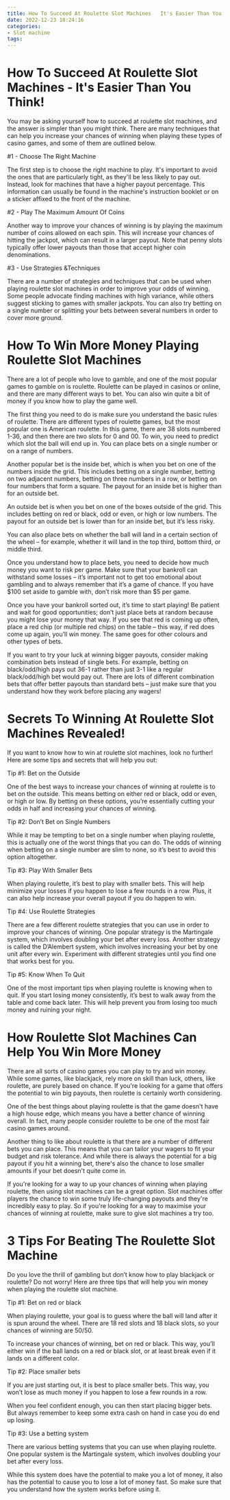```yaml
---
title: How To Succeed At Roulette Slot Machines   It's Easier Than You Think!
date: 2022-12-23 18:24:16
categories:
- Slot machine
tags:
---
```



#  How To Succeed At Roulette Slot Machines - It's Easier Than You Think!

You may be asking yourself how to succeed at roulette slot machines, and the answer is simpler than you might think. There are many techniques that can help you increase your chances of winning when playing these types of casino games, and some of them are outlined below.

#1 - Choose The Right Machine

The first step is to choose the right machine to play. It's important to avoid the ones that are particularly tight, as they'll be less likely to pay out. Instead, look for machines that have a higher payout percentage. This information can usually be found in the machine's instruction booklet or on a sticker affixed to the front of the machine.

#2 - Play The Maximum Amount Of Coins

Another way to improve your chances of winning is by playing the maximum number of coins allowed on each spin. This will increase your chances of hitting the jackpot, which can result in a larger payout. Note that penny slots typically offer lower payouts than those that accept higher coin denominations.

#3 - Use Strategies &Techniques

There are a number of strategies and techniques that can be used when playing roulette slot machines in order to improve your odds of winning. Some people advocate finding machines with high variance, while others suggest sticking to games with smaller jackpots. You can also try betting on a single number or splitting your bets between several numbers in order to cover more ground.

#  How To Win More Money Playing Roulette Slot Machines

There are a lot of people who love to gamble, and one of the most popular games to gamble on is roulette. Roulette can be played in casinos or online, and there are many different ways to bet. You can also win quite a bit of money if you know how to play the game well.

The first thing you need to do is make sure you understand the basic rules of roulette. There are different types of roulette games, but the most popular one is American roulette. In this game, there are 38 slots numbered 1-36, and then there are two slots for 0 and 00. To win, you need to predict which slot the ball will end up in. You can place bets on a single number or on a range of numbers.

Another popular bet is the inside bet, which is when you bet on one of the numbers inside the grid. This includes betting on a single number, betting on two adjacent numbers, betting on three numbers in a row, or betting on four numbers that form a square. The payout for an inside bet is higher than for an outside bet.

An outside bet is when you bet on one of the boxes outside of the grid. This includes betting on red or black, odd or even, or high or low numbers. The payout for an outside bet is lower than for an inside bet, but it’s less risky.

You can also place bets on whether the ball will land in a certain section of the wheel – for example, whether it will land in the top third, bottom third, or middle third.

Once you understand how to place bets, you need to decide how much money you want to risk per game. Make sure that your bankroll can withstand some losses – it’s important not to get too emotional about gambling and to always remember that it’s a game of chance. If you have $100 set aside to gamble with, don’t risk more than $5 per game.

Once you have your bankroll sorted out, it’s time to start playing! Be patient and wait for good opportunities; don’t just place bets at random because you might lose your money that way. If you see that red is coming up often, place a red chip (or multiple red chips) on the table – this way, if red does come up again, you’ll win money. The same goes for other colours and other types of bets.

If you want to try your luck at winning bigger payouts, consider making combination bets instead of single bets. For example, betting on black/odd/high pays out 36-1 rather than just 3-1 like a regular black/odd/high bet would pay out. There are lots of different combination bets that offer better payouts than standard bets – just make sure that you understand how they work before placing any wagers!

#  Secrets To Winning At Roulette Slot Machines Revealed!

If you want to know how to win at roulette slot machines, look no further! Here are some tips and secrets that will help you out:

Tip #1: Bet on the Outside

One of the best ways to increase your chances of winning at roulette is to bet on the outside. This means betting on either red or black, odd or even, or high or low. By betting on these options, you’re essentially cutting your odds in half and increasing your chances of winning.

Tip #2: Don’t Bet on Single Numbers

While it may be tempting to bet on a single number when playing roulette, this is actually one of the worst things that you can do. The odds of winning when betting on a single number are slim to none, so it’s best to avoid this option altogether.

Tip #3: Play With Smaller Bets

When playing roulette, it’s best to play with smaller bets. This will help minimize your losses if you happen to lose a few rounds in a row. Plus, it can also help increase your overall payout if you do happen to win.

Tip #4: Use Roulette Strategies

There are a few different roulette strategies that you can use in order to improve your chances of winning. One popular strategy is the Martingale system, which involves doubling your bet after every loss. Another strategy is called the D’Alembert system, which involves increasing your bet by one unit after every win. Experiment with different strategies until you find one that works best for you.

Tip #5: Know When To Quit

One of the most important tips when playing roulette is knowing when to quit. If you start losing money consistently, it’s best to walk away from the table and come back later. This will help prevent you from losing too much money and ruining your night.

#  How Roulette Slot Machines Can Help You Win More Money

There are all sorts of casino games you can play to try and win money. While some games, like blackjack, rely more on skill than luck, others, like roulette, are purely based on chance. If you're looking for a game that offers the potential to win big payouts, then roulette is certainly worth considering.

One of the best things about playing roulette is that the game doesn't have a high house edge, which means you have a better chance of winning overall. In fact, many people consider roulette to be one of the most fair casino games around.

Another thing to like about roulette is that there are a number of different bets you can place. This means that you can tailor your wagers to fit your budget and risk tolerance. And while there is always the potential for a big payout if you hit a winning bet, there's also the chance to lose smaller amounts if your bet doesn't quite come in.

If you're looking for a way to up your chances of winning when playing roulette, then using slot machines can be a great option. Slot machines offer players the chance to win some truly life-changing payouts and they're incredibly easy to play. So if you're looking for a way to maximise your chances of winning at roulette, make sure to give slot machines a try too.

#  3 Tips For Beating The Roulette Slot Machine

Do you love the thrill of gambling but don’t know how to play blackjack or roulette? Do not worry! Here are three tips that will help you win money when playing the roulette slot machine.

Tip #1: Bet on red or black

When playing roulette, your goal is to guess where the ball will land after it is spun around the wheel. There are 18 red slots and 18 black slots, so your chances of winning are 50/50.

To increase your chances of winning, bet on red or black. This way, you’ll either win if the ball lands on a red or black slot, or at least break even if it lands on a different color.

Tip #2: Place smaller bets

If you are just starting out, it is best to place smaller bets. This way, you won’t lose as much money if you happen to lose a few rounds in a row.

When you feel confident enough, you can then start placing bigger bets. But always remember to keep some extra cash on hand in case you do end up losing.

Tip #3: Use a betting system

There are various betting systems that you can use when playing roulette. One popular system is the Martingale system, which involves doubling your bet after every loss.

While this system does have the potential to make you a lot of money, it also has the potential to cause you to lose a lot of money fast. So make sure that you understand how the system works before using it.